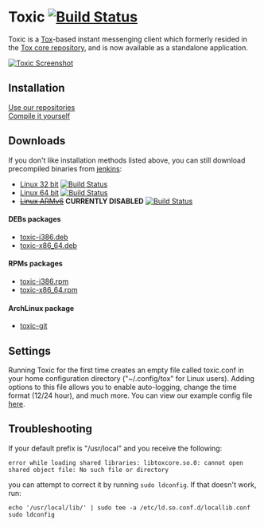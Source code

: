 # Toxic [![Build Status](https://travis-ci.org/Tox/toxic.png?branch=master)](https://travis-ci.org/Tox/toxic)
Toxic is a [Tox](https://tox.chat)-based instant messenging client which formerly resided in the [Tox core repository](https://github.com/irungentoo/toxcore), and is now available as a standalone application.

[![Toxic Screenshot](https://i.imgur.com/san99Z2.png "Home Screen")](https://i.imgur.com/san99Z2.png)

## Installation
[Use our repositories](https://wiki.tox.chat/doku.php?id=developers:binaries#other_linux)<br />
[Compile it yourself](/INSTALL.md)

## Downloads
If you don't like installation methods listed above, you can still download precompiled binaries from [jenkins](https://jenkins.libtoxcore.so):
* [Linux 32 bit](https://jenkins.libtoxcore.so/job/toxic_linux_i386/lastSuccessfulBuild/artifact/toxic_linux_i386.tar.xz) [![Build Status](https://jenkins.libtoxcore.so/job/toxic_linux_i386/badge/icon)](https://jenkins.libtoxcore.so/job/toxic_linux_i386/lastSuccessfulBuild/artifact/toxic_linux_i386.tar.xz)
* [Linux 64 bit](https://jenkins.libtoxcore.so/job/toxic_linux_amd64/lastSuccessfulBuild/artifact/toxic_linux_amd64.tar.xz) [![Build Status](https://jenkins.libtoxcore.so/job/toxic_linux_amd64/badge/icon)](https://jenkins.libtoxcore.so/job/toxic_linux_amd64/lastSuccessfulBuild/artifact/toxic_linux_amd64.tar.xz)
* [~~Linux ARMv6~~](https://jenkins.libtoxcore.so/job/toxic_linux_armv6/lastSuccessfulBuild/artifact/toxic_linux_armv6.tar.xz) **CURRENTLY DISABLED** [![Build Status](https://jenkins.libtoxcore.so/job/toxic_linux_armv6/badge/icon)](https://jenkins.libtoxcore.so/job/toxic_linux_armv6/lastSuccessfulBuild/artifact/toxic_linux_armv6.tar.xz)

#### DEBs packages
* [toxic-i386.deb](https://jenkins.libtoxcore.so/job/toxic-linux-pkg/lastSuccessfulBuild/artifact/toxic-i386.deb)
* [toxic-x86_64.deb](https://jenkins.libtoxcore.so/job/toxic-linux-pkg/lastSuccessfulBuild/artifact/toxic-x86_64.deb)

#### RPMs packages
* [toxic-i386.rpm](https://jenkins.libtoxcore.so/job/toxic-linux-pkg/lastSuccessfulBuild/artifact/toxic-i386.rpm)
* [toxic-x86_64.rpm](https://jenkins.libtoxcore.so/job/toxic-linux-pkg/lastSuccessfulBuild/artifact/toxic-x86_64.rpm)

#### ArchLinux package

* [toxic-git](https://aur.archlinux.org/packages/toxic-git/)

## Settings
Running Toxic for the first time creates an empty file called toxic.conf in your home configuration directory ("~/.config/tox" for Linux users). Adding options to this file allows you to enable auto-logging, change the time format (12/24 hour), and much more.
You can view our example config file [here](misc/toxic.conf.example).

## Troubleshooting
If your default prefix is "/usr/local" and you receive the following:
```
error while loading shared libraries: libtoxcore.so.0: cannot open shared object file: No such file or directory
```
you can attempt to correct it by running `sudo ldconfig`. If that doesn't work, run:
```
echo '/usr/local/lib/' | sudo tee -a /etc/ld.so.conf.d/locallib.conf
sudo ldconfig
```

